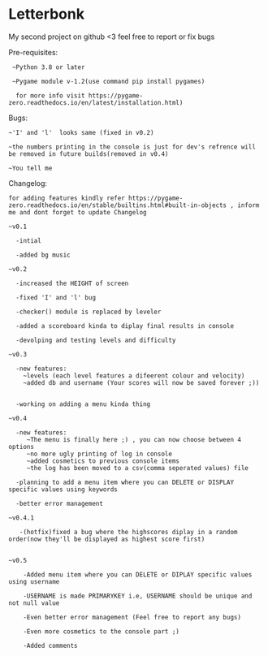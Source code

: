 # Letterbonk
My second project on github <3
feel free to report or fix bugs


Pre-requisites:

     ~Python 3.8 or later

     ~Pygame module v-1.2(use command pip install pygames)

      for more info visit https://pygame-zero.readthedocs.io/en/latest/installation.html)



Bugs:

    ~'I' and 'l'  looks same (fixed in v0.2)

    ~the numbers printing in the console is just for dev's refrence will be removed in future builds(removed in v0.4)

    ~You tell me

Changelog:

    for adding features kindly refer https://pygame-zero.readthedocs.io/en/stable/builtins.html#built-in-objects , inform me and dont forget to update Changelog

    ~v0.1

      -intial   

      -added bg music

    ~v0.2

      -increased the HEIGHT of screen

      -fixed 'I' and 'l' bug

      -checker() module is replaced by leveler

      -added a scoreboard kinda to diplay final results in console

      -devolping and testing levels and difficulty

    ~v0.3

      -new features:
        ~levels (each level features a difeerent colour and velocity)
        ~added db and username (Your scores will now be saved forever ;))


      -working on adding a menu kinda thing  

    ~v0.4

      -new features:
         ~The menu is finally here ;) , you can now choose between 4 options
         ~no more ugly printing of log in console
         ~added cosmetics to previous console items
         ~the log has been moved to a csv(comma seperated values) file

      -planning to add a menu item where you can DELETE or DISPLAY specific values using keywords

      -better error management

    ~v0.4.1

       -(hotfix)fixed a bug where the highscores diplay in a random order(now they'll be displayed as highest score first)


    ~v0.5

        -Added menu item where you can DELETE or DIPLAY specific values using username

        -USERNAME is made PRIMARYKEY i.e, USERNAME should be unique and not null value

        -Even better error management (Feel free to report any bugs)

        -Even more cosmetics to the console part ;)

        -Added comments 
